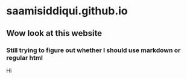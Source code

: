 # saamisiddiqui.github.io
## Wow look at this website
### Still trying to figure out whether I should use markdown or regular html
<p>Hi</p>
